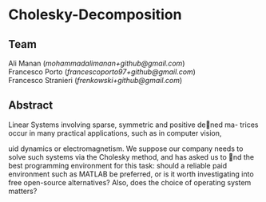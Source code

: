 # Cholesky-Decomposition

## Team

Ali Manan (_mohammadalimanan+github@gmail.com_)  
Francesco Porto (_francescoporto97+github@gmail.com_)  
Francesco Stranieri (_frenkowski+github@gmail.com_)

## Abstract

Linear Systems involving sparse, symmetric and positive dened ma-
trices occur in many practical applications, such as in computer vision,

uid dynamics or electromagnetism.
We suppose our company needs to solve such systems via the Cholesky
method, and has asked us to nd the best programming environment
for this task: should a reliable paid environment such as MATLAB be
preferred, or is it worth investigating into free open-source alternatives?
Also, does the choice of operating system matters?
